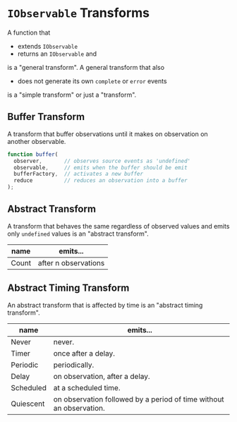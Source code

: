 # `IObservable` Transforms
A function that 
- extends `IObservable` 
- returns an `IObservable` and

is a  "general transform". A general transform that also
- does not generate its own `complete` or `error` events 

is a "simple transform" or just a "transform".


## Buffer Transform
A transform that buffer observations until it makes on observation on
another observable. 

```js
function buffer(
  observer,       // observes source events as 'undefined'
  observable,     // emits when the buffer should be emit
  bufferFactory,  // activates a new buffer
  reduce          // reduces an observation into a buffer
);
```

## Abstract Transform
A transform that behaves the same regardless of observed values and 
emits only `undefined` values is an "abstract transform".

|name|emits...|
|--|--|
|Count|after n observations|

## Abstract Timing Transform
An abstract transform that is affected by time is an "abstract timing
transform".

|name|emits...|
|--|--|
|Never|never.|
|Timer|once after a delay.|
|Periodic|periodically.|
|Delay|on observation, after a delay.|
|Scheduled|at a scheduled time.|
|Quiescent|on observation followed by a period of time without an observation.|
